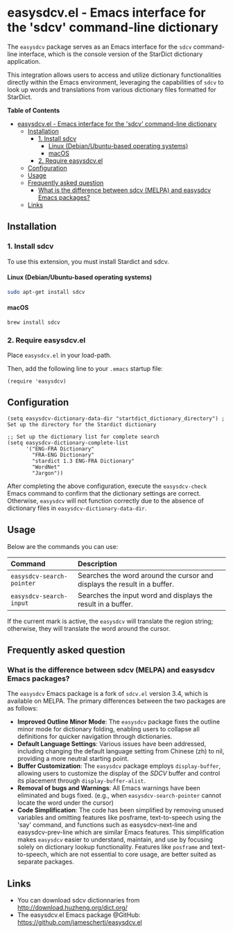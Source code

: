 # easysdcv.el - Emacs interface for the 'sdcv' command-line dictionary

The `easysdcv` package serves as an Emacs interface for the `sdcv` command-line interface, which is the console version of the StarDict dictionary application.

This integration allows users to access and utilize dictionary functionalities directly within the Emacs environment, leveraging the capabilities of `sdcv` to look up words and translations from various dictionary files formatted for StarDict.

<!-- markdown-toc start - Don't edit this section. Run M-x markdown-toc-refresh-toc -->
**Table of Contents**

- [easysdcv.el - Emacs interface for the 'sdcv' command-line dictionary](#easysdcvel---emacs-interface-for-the-sdcv-command-line-dictionary)
    - [Installation](#installation)
        - [1. Install sdcv](#1-install-sdcv)
            - [Linux (Debian/Ubuntu-based operating systems)](#linux-debianubuntu-based-operating-systems)
            - [macOS](#macos)
        - [2. Require easysdcv.el](#2-require-easysdcvel)
    - [Configuration](#configuration)
    - [Usage](#usage)
    - [Frequently asked question](#frequently-asked-question)
        - [What is the difference between sdcv (MELPA) and easysdcv Emacs packages?](#what-is-the-difference-between-sdcv-melpa-and-easysdcv-emacs-packages)
    - [Links](#links)

<!-- markdown-toc end -->

## Installation

### 1. Install sdcv

To use this extension, you must install Stardict and sdcv.

#### Linux (Debian/Ubuntu-based operating systems)
```bash
sudo apt-get install sdcv
```

#### macOS
```bash
brew install sdcv
```

### 2. Require easysdcv.el

Place `easysdcv.el` in your load-path.

Then, add the following line to your `.emacs` startup file:

```elisp
(require 'easysdcv)
```

## Configuration

```elisp
(setq easysdcv-dictionary-data-dir "startdict_dictionary_directory") ; Set up the directory for the Stardict dictionary

;; Set up the dictionary list for complete search
(setq easysdcv-dictionary-complete-list
      '("ENG-FRA Dictionary"
        "FRA-ENG Dictionary"
        "stardict 1.3 ENG-FRA Dictionary"
        "WordNet"
        "Jargon"))
```

After completing the above configuration, execute the `easysdcv-check` Emacs command to confirm that the dictionary settings are correct. Otherwise, `easysdcv` will not function correctly due to the absence of dictionary files in `easysdcv-dictionary-data-dir`.

## Usage

Below are the commands you can use:

| Command                   | Description
| :---                      | :---
| `easysdcv-search-pointer` | Searches the word around the cursor and displays the result in a buffer.
| `easysdcv-search-input`   | Searches the input word and displays the result in a buffer.

If the current mark is active, the `easysdcv` will translate the region string; otherwise, they will translate the word around the cursor.

## Frequently asked question

### What is the difference between sdcv (MELPA) and easysdcv Emacs packages?

The `easysdcv` Emacs package is a fork of `sdcv.el` version 3.4, which is available on MELPA. The primary differences between the two packages are as follows:

- **Improved Outline Minor Mode**: The `easysdcv` package fixes the outline minor mode for dictionary folding, enabling users to collapse all definitions for quicker navigation through dictionaries.
- **Default Language Settings**: Various issues have been addressed, including changing the default language setting from Chinese (zh) to nil, providing a more neutral starting point.
- **Buffer Customization**: The `easysdcv` package employs `display-buffer`, allowing users to customize the display of the *SDCV* buffer and control its placement through `display-buffer-alist`.
- **Removal of bugs and Warnings**: All Emacs warnings have been eliminated and bugs fixed. (e.g., when `easysdcv-search-pointer` cannot locate the word under the cursor)
- **Code Simplification**: The code has been simplified by removing unused variables and omitting features like posframe, text-to-speech using the 'say' command, and functions such as easysdcv-next-line and easysdcv-prev-line which are similar Emacs features. This simplification makes `easysdcv` easier to understand, maintain, and use by focusing solely on dictionary lookup functionality. Features like `posframe` and text-to-speech, which are not essential to core usage, are better suited as separate packages.

## Links

- You can download sdcv dictionnaries from http://download.huzheng.org/dict.org/
- The easysdcv.el Emacs package @GitHub: https://github.com/jamescherti/easysdcv.el
